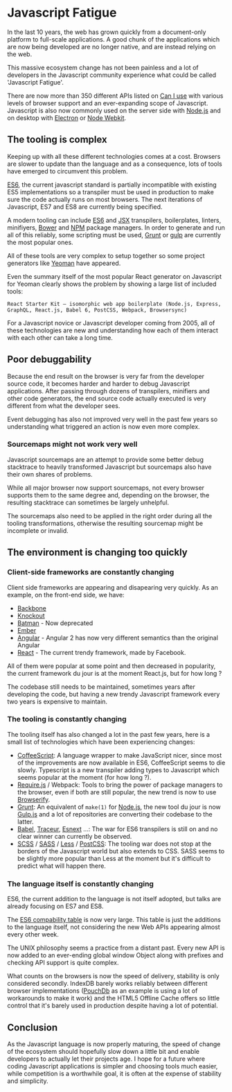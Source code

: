 # Javascript Fatigue

In the last 10 years, the web has grown quickly from a document-only platform to full-scale applications. A good chunk of the applications which are now being developed are no longer native, and are instead relying on the web.

This massive ecosystem change has not been painless and a lot of developers in the Javascript community experience what could be called 'Javascript Fatigue'.

There are now more than 350 different APIs listed on [Can I use](http://caniuse.com/) with various levels of browser support and an ever-expanding scope of Javascript. Javascript is also now commonly used on the server side with [Node.js](https://nodejs.org/en/) and on desktop with [Electron](http://electron.atom.io/) or [Node Webkit](https://github.com/nwjs/nw.js/).

## The tooling is complex

Keeping up with all these different technologies comes at a cost. Browsers are slower to update than the language and as a consequence, lots of tools have emerged to circumvent this problem.

[ES6](http://es6-features.org), the current javascript standard is partially incompatible with existing ES5 implementations so a transpiler must be used in production to make sure the code actually runs on most browsers. The next iterations of Javascript, ES7 and ES8 are currently being specified.

A modern tooling can include [ES6](http://es6-features.org) and [JSX](https://facebook.github.io/react/docs/jsx-in-depth.html) transpilers, boilerplates, linters, minifiyers, [Bower](https://bower.io/) and [NPM](https://www.npmjs.com/) package managers.
In order to generate and run all of this reliably, some scripting must be used, [Grunt](http://gruntjs.com/) or [gulp](http://gulpjs.com/) are currently the most popular ones.

All of these tools are very complex to setup together so some project generators like [Yeoman](http://yeoman.io/) have appeared.

Even the summary itself of the most popular React generator on Javascript for Yeoman clearly shows the problem by showing a large list of included tools:

```
React Starter Kit — isomorphic web app boilerplate (Node.js, Express, GraphQL, React.js, Babel 6, PostCSS, Webpack, Browsersync)
```

For a Javascript novice or Javascript developer coming from 2005, all of these technologies are new and understanding how each of them interact with each other can take a long time.

## Poor debuggability

Because the end result on the browser is very far from the developer source code, it becomes harder and harder to debug Javascript applications. After passing through dozens of transpilers, minifiers and other code generators, the end source code actually executed is very different from what the developer sees.

Event debugging has also not improved very well in the past few years so understanding what triggered an action is now even more complex.

### Sourcemaps might not work very well

Javascript sourcemaps are an attempt to provide some better debug stacktrace to heavily transformed Javascript but sourcemaps also have their own shares of problems.

While all major browser now support sourcemaps, not every browser supports them to the same degree and, depending on the browser, the resulting stacktrace can sometimes be largely unhelpful.

The sourcemaps also need to be applied in the right order during all the tooling transformations, otherwise the resulting sourcemap might be incomplete or invalid.

## The environment is changing too quickly

### Client-side frameworks are constantly changing

Client side frameworks are appearing and disapearing very quickly. As an example, on the front-end side, we have:

- [Backbone](http://backbonejs.org/)
- [Knockout](http://knockoutjs.com/)
- [Batman](http://batmanjs.org/) - Now deprecated
- [Ember](http://emberjs.com/)
- [Angular](https://angularjs.org/) - Angular 2 has now very different semantics than the original Angular
- [React](https://facebook.github.io/react/) - The current trendy framework, made by Facebook.

All of them were popular at some point and then decreased in popularity, the current framework du jour is at the moment React.js, but for how long ?

The codebase still needs to be maintained, sometimes years after developing the code, but having a new trendy Javascript framework every two years is expensive to maintain.

### The tooling is constantly changing

The tooling itself has also changed a lot in the past few years, here is a small list of technologies which have been experiencing changes:

- [CoffeeScript](http://coffeescript.org/): A language wrapper to make JavaScript nicer, since most of the improvements are now available in ES6, CoffeeScript seems to die slowly. Typescript is a new transpiler adding types to Javascript which seems popular at the moment (for how long ?).
- [Require.js](http://requirejs.org/) / Webpack: Tools to bring the power of package managers to the browser, even if both are still popular, the new trend is now to use [Browserify](http://browserify.org/).
- [Grunt](http://gruntjs.com/): An equivalent of ```make(1)``` for [Node.js](https://nodejs.org/en/), the new tool du jour is now [Gulp.js](http://gulpjs.com/) and a lot of repositories are converting their codebase to the latter.
- [Babel](https://babeljs.io/), [Traceur](https://github.com/google/traceur-compiler), [Esnext](https://github.com/esnext/esnext) ...: The war for ES6 transpilers is still on and no clear winner can currently be observed.
- [SCSS](http://sass-lang.com/) / [SASS](http://sass-lang.com/) / [Less](http://lesscss.org/) / [PostCSS](https://github.com/postcss/postcss): The tooling war does not stop at the borders of the Javascript world but also extends to CSS. SASS seems to be slightly more popular than Less at the moment but it's difficult to predict what will happen there.

### The language itself is constantly changing

ES6, the current addition to the language is not itself adopted, but talks are already focusing on ES7 and ES8.

The [ES6 compability table](https://kangax.github.io/compat-table/es6/) is now very large. This table is just the additions to the language itself, not considering the new Web APIs appearing almost every other week.

The UNIX philosophy seems a practice from a distant past. Every new API is now added to an ever-ending global window Object along with prefixes and checking API support is quite complex.

What counts on the browsers is now the speed of delivery, stability is only considered secondly. IndexDB barely works reliably between different browser implementations ([PouchDb](https://pouchdb.com/) as an example is using a lot of workarounds to make it work) and the HTML5 Offline Cache offers so little control that it's barely used in production despite having a lot of potential.

## Conclusion

As the Javascript language is now properly maturing, the speed of change of the ecosystem should hopefully slow down a little bit and enable developers to actually let their projects age. I hope for a future where coding Javascript applications is simpler and choosing tools much easier, while competition is a worthwhile goal, it is often at the expense of stability and simplicity.
